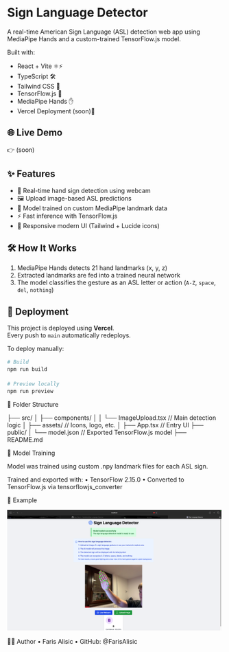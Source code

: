 
# Sign Language Detector 

A real-time American Sign Language (ASL) detection web app using MediaPipe Hands and a custom-trained TensorFlow.js model.

Built with:
- React + Vite ⚛️⚡
- TypeScript 🛠
- Tailwind CSS 🎨
- TensorFlow.js 🧠
- MediaPipe Hands ✋
- Vercel Deployment (soon)🚀

## 🌐 Live Demo
👉 (soon)

## ✨ Features

- 📸 Real-time hand sign detection using webcam
- 🖼 Upload image-based ASL predictions
- 🎯 Model trained on custom MediaPipe landmark data
- ⚡ Fast inference with TensorFlow.js
- 🎨 Responsive modern UI (Tailwind + Lucide icons)

## 🛠 How It Works

1. MediaPipe Hands detects 21 hand landmarks (x, y, z)
2. Extracted landmarks are fed into a trained neural network
3. The model classifies the gesture as an ASL letter or action (`A-Z`, `space`, `del`, `nothing`)

## 🚀 Deployment

This project is deployed using **Vercel**.  
Every push to `main` automatically redeploys.

To deploy manually:

```bash
# Build
npm run build

# Preview locally
npm run preview
```

📂 Folder Structure

├── src/
│   ├── components/
│   │   └── ImageUpload.tsx  // Main detection logic
│   ├── assets/              // Icons, logo, etc.
│   ├── App.tsx              // Entry UI
├── public/
│   └── model.json           // Exported TensorFlow.js model
├── README.md

🧠 Model Training

Model was trained using custom .npy landmark files for each ASL sign.

Trained and exported with:
	•	TensorFlow 2.15.0
	•	Converted to TensorFlow.js via tensorflowjs_converter

📸 Example

<img src="example.png" width="500" />


👨‍💻 Author
	•	Faris Alisic
	•	GitHub: @FarisAlisic

